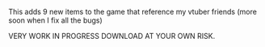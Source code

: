 This adds 9 new items to the game that reference my vtuber friends (more soon when I fix all the bugs) 

VERY WORK IN PROGRESS DOWNLOAD AT YOUR OWN RISK.
